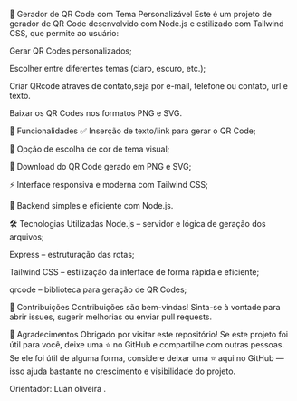 
🧾 Gerador de QR Code com Tema Personalizável
Este é um projeto de gerador de QR Code desenvolvido com Node.js e estilizado com Tailwind CSS, que permite ao usuário:

Gerar QR Codes personalizados;

Escolher entre diferentes temas (claro, escuro, etc.);

Criar QRcode atraves de contato,seja por e-mail, telefone ou contato, url e texto.

Baixar os QR Codes nos formatos PNG e SVG.

🚀 Funcionalidades
✅ Inserção de texto/link para gerar o QR Code;

🎨 Opção de escolha de cor de tema visual;

📁 Download do QR Code gerado em PNG e SVG;

⚡ Interface responsiva e moderna com Tailwind CSS;

🔧 Backend simples e eficiente com Node.js.

🛠️ Tecnologias Utilizadas
Node.js – servidor e lógica de geração dos arquivos;

Express – estruturação das rotas;

Tailwind CSS – estilização da interface de forma rápida e eficiente;

qrcode – biblioteca para geração de QR Codes;

🤝 Contribuições
Contribuições são bem-vindas! Sinta-se à vontade para abrir issues, sugerir melhorias ou enviar pull requests.

🙌 Agradecimentos
Obrigado por visitar este repositório! Se este projeto foi útil para você, deixe uma ⭐ no GitHub e compartilhe com outras pessoas.
Se ele foi útil de alguma forma, considere deixar uma ⭐ aqui no GitHub — isso ajuda bastante no crescimento e visibilidade do projeto.

Orientador: Luan oliveira .
